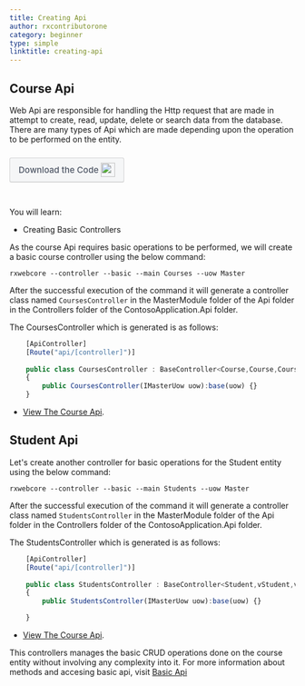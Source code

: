 ```yaml
---
title: Creating Api
author: rxcontributorone
category: beginner
type: simple
linktitle: creating-api
---
```


## Course Api
Web Api are responsible for handling the Http request that are made in attempt to create, read, update, delete or search data from the database. There are many types of Api which are made depending upon the operation to be performed on the entity. 

<a role="button" target="_blank" href="https://github.com/rxweb/RxWebCore/tree/master/src/Samples/AspNetCore/Documentation%20Examples/Tours%20of%20Contoso%20Application/Beginner/ContosoApplication/ContosoApplication.Api/Controllers/Api/MasterModule" style="
    background: #f5f6f7;
    color: #4e5665 !important;
    font-size: 12px;
    padding: 5px 10px;
    border-color: rgba(0,0,0,.14);
    border-radius: 3px;
    border-style: solid;
    border-width: 1px;
    box-shadow: 0 1px 1px 0 rgba(0,0,0,.12);
    color: #fff;
    cursor: pointer;
    font-family: -apple-system, BlinkMacSystemFont, Roboto, Arial, Helvetica, sans-serif;
    font-size: 15px;
    font-weight: 500;
    line-height: 18px;
    padding: 8px 15px;
    text-align: center;
    transition: all 100ms ease-out;
    display: inline-block;
    text-decoration: none;
    white-space: nowrap;
    margin-bottom: 30px;
    margin-top: 10px;
"><span style="vertical-align: middle">Download the Code</span><img class="_3-99 img" src="https://scontent.famd5-1.fna.fbcdn.net/v/t39.2365-6/21630666_872184906282544_8997395837269049344_n.png?_nc_cat=106&amp;_nc_ohc=ixvAzbNREvgAX9AAb7C&amp;_nc_ht=scontent.famd5-1.fna&amp;oh=738ee91e1ae8331712186222788828a0&amp;oe=5ED55A8A" height="25" alt="" style="vertical-align:middle;margin-left: 4px;max-width: 654px;"></a>

You will learn:
<ul class="bullet-list">
  <li class="overview-nav-item">Creating Basic Controllers</li> 
</ul>

As the course Api requires basic operations to be performed, we will create a basic course controller using the below command:

`````
rxwebcore --controller --basic --main Courses --uow Master
`````

After the successful execution of the command it will generate a controller class named `CoursesController` in the MasterModule folder of the Api folder in the Controllers folder of the ContosoApplication.Api folder.

The CoursesController which is generated is as follows:

````js
    [ApiController]
    [Route("api/[controller]")]
	
	public class CoursesController : BaseController<Course,Course,Course>
    {
        public CoursesController(IMasterUow uow):base(uow) {}
    }
````

<ul class="bullet-list">
<li>
<span style="text-decoration:underline;"> <a class="redirect-link" target="_blank" href="https://github.com/rxweb/RxWebCore/blob/master/src/Samples/AspNetCore/Documentation%20Examples/Tours%20of%20Contoso%20Application/Beginner/ContosoApplication/ContosoApplication.Api/Controllers/Api/MasterModule/CoursesController.cs">View The Course Api</a></span>.
</li>
</ul>

## Student Api
Let's create another controller for basic operations for the Student entity using the below command:

`````
rxwebcore --controller --basic --main Students --uow Master
`````

After the successful execution of the command it will generate a controller class named `StudentsController` in the MasterModule folder of the Api folder in the Controllers folder of the ContosoApplication.Api folder.

The StudentsController which is generated is as follows:

````js
    [ApiController]
    [Route("api/[controller]")]
	
	public class StudentsController : BaseController<Student,vStudent,vStudentRecord>
    {
        public StudentsController(IMasterUow uow):base(uow) {}

    }
````    

<ul class="bullet-list">
<li>
<span style="text-decoration:underline;"> <a class="redirect-link" target="_blank" href="https://github.com/rxweb/RxWebCore/blob/master/src/Samples/AspNetCore/Documentation%20Examples/Tours%20of%20Contoso%20Application/Beginner/ContosoApplication/ContosoApplication.Api/Controllers/Api/MasterModule/StudentsController.cs">View The Course Api</a></span>.
</li>
</ul>

This controllers manages the basic CRUD operations done on the course entity without involving any complexity into it. For more information about methods and accesing basic api, visit <a class="redirect-link" href="/rx-web-core/developing-the-api/basic-controller">Basic Api</a>